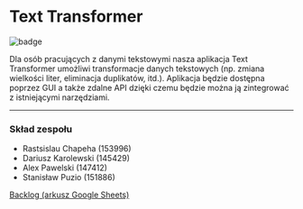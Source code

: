 # Text Transformer
![badge](https://github.com/RubyNaxela/softeng/actions/workflows/maven.yml/badge.svg)

Dla osób pracujących z danymi tekstowymi nasza aplikacja Text Transformer umożliwi transformacje danych tekstowych (np. zmiana wielkości liter, eliminacja duplikatów, itd.). Aplikacja będzie dostępna poprzez GUI a także zdalne API dzięki czemu będzie można ją zintegrować z istniejącymi narzędziami.

---

### Skład zespołu
- Rastsislau Chapeha (153996)
- Dariusz Karolewski (145429)
- Alex Pawelski (147412)
- Stanisław Puzio (151886)

[Backlog (arkusz Google Sheets)](https://docs.google.com/spreadsheets/d/1vGzwlkJ8P-yKGuXi-MQwKefOzHE9fn1R9GUHxYvz5JE/edit?usp=sharing)
